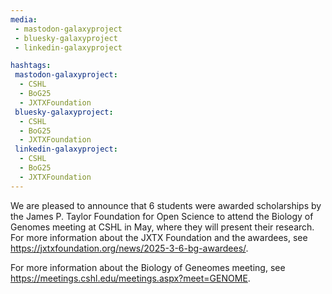 ```yaml
---
media:
 - mastodon-galaxyproject
 - bluesky-galaxyproject
 - linkedin-galaxyproject

hashtags:
 mastodon-galaxyproject:
  - CSHL
  - BoG25
  - JXTXFoundation
 bluesky-galaxyproject:
  - CSHL
  - BoG25
  - JXTXFoundation
 linkedin-galaxyproject:
  - CSHL
  - BoG25
  - JXTXFoundation
---
```

We are pleased to announce that 6 students were awarded scholarships by the James P. Taylor Foundation for Open Science to attend the Biology of Genomes meeting at CSHL in May, where they will present their research. For more information about the JXTX Foundation and the awardees, see https://jxtxfoundation.org/news/2025-3-6-bg-awardees/.

For more information about the Biology of Geneomes meeting, see https://meetings.cshl.edu/meetings.aspx?meet=GENOME.
